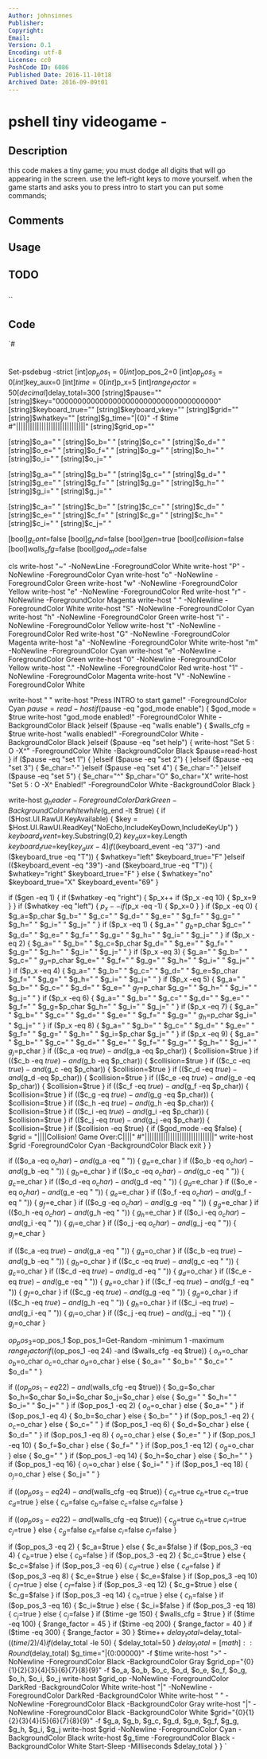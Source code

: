 ```yaml
---
Author: johnsinnes
Publisher: 
Copyright: 
Email: 
Version: 0.1
Encoding: utf-8
License: cc0
PoshCode ID: 6086
Published Date: 2016-11-10t18
Archived Date: 2016-09-09t01
---
```


# pshell tiny videogame - 

## Description

this code makes a tiny game; you must dodge all digits that will go appearing in the screen. use the left-right keys to move yourself. when the game starts and asks you to press intro to start you can put some commands;

## Comments



## Usage



## TODO



## 

``

## Code

`#
 #
 Set-psdebug -strict
 [int]$op_pos_1=0
 [int]$op_pos_2=0
 [int]$op_pos_3=0
 [int]$key_aux=0
 [int]$time=0
 [int]$p_x=5
 [int]$range_factor=50
 [decimal]$delay_total=300
 [string]$pause=""
 [string]$key="0000000000000000000000000000000000000"
 [string]$keyboard_true=""
 [string]$keyboard_vkey=""
 [string]$grid=""
 [string]$whatkey=""
 [string]$g_time="|{0}" -f $time
                  #"||||||||||||||||||||||||||||||"
 [string]$grid_op=""
 
 [string]$o_a=" "
 [string]$o_b=" "
 [string]$o_c=" "
 [string]$o_d=" "
 [string]$o_e=" "
 [string]$o_f=" "
 [string]$o_g=" "
 [string]$o_h=" "
 [string]$o_i=" "
 [string]$o_j=" "
 
 [string]$g_a=" "
 [string]$g_b=" "
 [string]$g_c=" "
 [string]$g_d=" "
 [string]$g_e=" "
 [string]$g_f=" "
 [string]$g_g=" "
 [string]$g_h=" "
 [string]$g_i=" "
 [string]$g_j=" "
 
 [string]$c_a=" "
 [string]$c_b=" "
 [string]$c_c=" "
 [string]$c_d=" "
 [string]$c_e=" "
 [string]$c_f=" "
 [string]$c_g=" "
 [string]$c_h=" "
 [string]$c_i=" "
 [string]$c_j=" "
 
 [bool]$g_cont=$false
 [bool]$g_end=$false
 [bool]$gen=$true
 [bool]$collision=$false
 [bool]$walls_cfg=$false
 [bool]$god_mode=$false
 
 cls
 write-host "~" -NoNewLine -ForegroundColor White
 write-host "P" -NoNewline -ForegroundColor Cyan
 write-host "o" -NoNewline -ForegroundColor Green
 write-host "w" -NoNewline -ForegroundColor Yellow
 write-host "e" -NoNewline -ForegroundColor Red
 write-host "r" -NoNewline -ForegroundColor Magenta
 write-host " " -NoNewline -ForegroundColor White
 write-host "S" -NoNewline -ForegroundColor Cyan
 write-host "h" -NoNewline -ForegroundColor Green
 write-host "i" -NoNewline -ForegroundColor Yellow
 write-host "t" -NoNewline -ForegroundColor Red
 write-host "G" -NoNewline -ForegroundColor Magenta
 write-host "a" -NoNewline -ForegroundColor White
 write-host "m" -NoNewline -ForegroundColor Cyan
 write-host "e" -NoNewline -ForegroundColor Green
 write-host "0" -NoNewline -ForegroundColor Yellow
 write-host "." -NoNewline -ForegroundColor Red
 write-host "1" -NoNewline -ForegroundColor Magenta
 write-host "V" -NoNewline -ForegroundColor White
 
 write-host " "
 write-host "Press INTRO to start game!" -ForegroundColor Cyan
 $pause=read-host 
 if ($pause -eq "god_mode enable")
     {
     $god_mode = $true
     write-host "god_mode enabled!" -ForegroundColor White -BackgroundColor Black
     }elseif ($pause -eq "walls enable")
         {
         $walls_cfg = $true
         write-host "walls enabled!" -ForegroundColor White -BackgroundColor Black
         }elseif ($pause -eq "set help")
             {
             write-host "Set 5 : O  -X^" -ForegroundColor White -BackgroundColor Black
             $pause=read-host
             }
     if ($pause -eq "set 1")
         {
         }elseif ($pause -eq "set 2")
             {
             }elseif ($pause -eq "set 3")
                 {
                 $e_char="·"
                 }elseif ($pause -eq "set 4")
                     {
                     $e_char="·"
                     }elseif ($pause -eq "set 5")
                         {
                         $e_char="^"
                         $p_char="O"
                         $o_char="X"
                         write-host "Set 5 : O  -X^ Enabled!" -ForegroundColor White -BackgroundColor Black
                         }
 
 
 write-host $g_header -ForegroundColor DarkGreen -BackgroundColor white 
 while ($g_end -lt $true)
 {
 if ($Host.UI.RawUI.KeyAvailable) {
     $key = $Host.UI.RawUI.ReadKey("NoEcho,IncludeKeyDown,IncludeKeyUp")
 }
 $keyboard_event=$key.Substring(0,2)
 $key_aux=$key.Length
 $keyboard_true=$key[$key_aux-4]
 if (($keyboard_event -eq "37") -and ($keyboard_true -eq "T"))
 {
     $whatkey="left"
     $keyboard_true="F"
     }elseif (($keyboard_event -eq "39") -and ($keyboard_true -eq "T"))
     {
         $whatkey="right"
         $keyboard_true="F"
     }
     else
     {
     $whatkey="no"
     $keyboard_true="X"
     $keyboard_event="69"
     }
 
 
 
 
 
 
 if ($gen -eq 1)
     {
     if ($whatkey -eq "right")
         {
         $p_x++
         if ($p_x -eq 10)
             {
             $p_x=9
             }
         }
     if ($whatkey -eq "left")
         {
         $p_x--
         if ($p_x -eq -1)
             {
             $p_x=0
             }
         }
 if ($p_x -eq 0)
     {
     $g_a=$p_char
     $g_b=" "
     $g_c=" "
     $g_d=" "
     $g_e=" "
     $g_f=" "
     $g_g=" "
     $g_h=" "
     $g_i=" "
     $g_j=" "
     }
 if ($p_x -eq 1)
     {
     $g_a=" "
     $g_b=$p_char
     $g_c=" "
     $g_d=" "
     $g_e=" "
     $g_f=" "
     $g_g=" "
     $g_h=" "
     $g_i=" "
     $g_j=" "
     }
 if ($p_x -eq 2)
     {
     $g_a=" "
     $g_b=" "
     $g_c=$p_char
     $g_d=" "
     $g_e=" "
     $g_f=" "
     $g_g=" "
     $g_h=" "
     $g_i=" "
     $g_j=" "
     }
 if ($p_x -eq 3)
     {
     $g_a=" "
     $g_b=" "
     $g_c=" "
     $g_d=$p_char
     $g_e=" "
     $g_f=" "
     $g_g=" "
     $g_h=" "
     $g_i=" "
     $g_j=" "
     }
 if ($p_x -eq 4)
     {
     $g_a=" "
     $g_b=" "
     $g_c=" "
     $g_d=" "
     $g_e=$p_char
     $g_f=" "
     $g_g=" "
     $g_h=" "
     $g_i=" "
     $g_j=" "
     }
 if ($p_x -eq 5)
     {
     $g_a=" "
     $g_b=" "
     $g_c=" "
     $g_d=" "
     $g_e=" "
     $g_f=$p_char
     $g_g=" "
     $g_h=" "
     $g_i=" "
     $g_j=" "
     }
 if ($p_x -eq 6)
     {
     $g_a=" "
     $g_b=" "
     $g_c=" "
     $g_d=" "
     $g_e=" "
     $g_f=" "
     $g_g=$p_char
     $g_h=" "
     $g_i=" "
     $g_j=" "
     }
 if ($p_x -eq 7)
     {
     $g_a=" "
     $g_b=" "
     $g_c=" "
     $g_d=" "
     $g_e=" "
     $g_f=" "
     $g_g=" "
     $g_h=$p_char
     $g_i=" "
     $g_j=" "
     }
 if ($p_x -eq 8)
     {
     $g_a=" "
     $g_b=" "
     $g_c=" "
     $g_d=" "
     $g_e=" "
     $g_f=" "
     $g_g=" "
     $g_h=" "
     $g_i=$p_char
     $g_j=" "
     }
 if ($p_x -eq 9)
     {
     $g_a=" "
     $g_b=" "
     $g_c=" "
     $g_d=" "
     $g_e=" "
     $g_f=" "
     $g_g=" "
     $g_h=" "
     $g_i=" "
     $g_j=$p_char
     }
 if (($c_a -eq $true) -and ($g_a -eq $p_char))
     {
         $collision=$true
     }
 if (($c_b -eq $true) -and ($g_b -eq $p_char))
     {
         $collision=$true
     }
 if (($c_c -eq $true) -and ($g_c -eq $p_char))
     {
         $collision=$true
     }
 if (($c_d -eq $true) -and ($g_d -eq $p_char))
     {
         $collision=$true
     }
 if (($c_e -eq $true) -and ($g_e -eq $p_char))
     {
         $collision=$true
     }
 if (($c_f -eq $true) -and ($g_f -eq $p_char))
     {
         $collision=$true
     }
 if (($c_g -eq $true) -and ($g_g -eq $p_char))
     {
         $collision=$true
     }
 if (($c_h -eq $true) -and ($g_h -eq $p_char))
     {
         $collision=$true
     }
 if (($c_i -eq $true) -and ($g_i -eq $p_char))
     {
         $collision=$true
     }
 if (($c_j -eq $true) -and ($g_j -eq $p_char))
     {
         $collision=$true
     }
 if ($collision -eq $true)
     {
         if ($god_mode -eq $false)
         {
         $grid = "||||Collision! Game Over:C||||"
                #"||||||||||||||||||||||||||||||"
         write-host $grid -ForegroundColor Cyan -BackgroundColor Black
         exit
         }
     }
     
 
 if (($o_a -eq $o_char) -and ($g_a -eq " "))
     {
         $g_a=$e_char
     }
 if (($o_b -eq $o_char) -and ($g_b -eq " "))
     {
         $g_b=$e_char
     }
 if (($o_c -eq $o_char) -and ($g_c -eq " "))
     {
         $g_c=$e_char
     }
 if (($o_d -eq $o_char) -and ($g_d -eq " "))
     {
         $g_d=$e_char
     }
 if (($o_e -eq $o_char) -and ($g_e -eq " "))
     {
         $g_e=$e_char
     }
 if (($o_f -eq $o_char) -and ($g_f -eq " "))
     {
         $g_f=$e_char
     }
 if (($o_g -eq $o_char) -and ($g_g -eq " "))
     {
         $g_g=$e_char
     }
 if (($o_h -eq $o_char) -and ($g_h -eq " "))
     {
         $g_h=$e_char
     }
 if (($o_i -eq $o_char) -and ($g_i -eq " "))
     {
         $g_i=$e_char
     }
 if (($o_j -eq $o_char) -and ($g_j -eq " "))
     {
         $g_j=$e_char
     }
 
 if (($c_a -eq $true) -and ($g_a -eq " "))
     {
         $g_a=$o_char
     }
 if (($c_b -eq $true) -and ($g_b -eq " "))
     {
         $g_b=$o_char
     }
 if (($c_c -eq $true) -and ($g_c -eq " "))
     {
         $g_c=$o_char
     }
 if (($c_d -eq $true) -and ($g_d -eq " "))
     {
         $g_d=$o_char
     }
 if (($c_e -eq $true) -and ($g_e -eq " "))
     {
         $g_e=$o_char
     }
 if (($c_f -eq $true) -and ($g_f -eq " "))
     {
         $g_f=$o_char
     }
 if (($c_g -eq $true) -and ($g_g -eq " "))
     {
         $g_g=$o_char
     }
 if (($c_h -eq $true) -and ($g_h -eq " "))
     {
         $g_h=$o_char
     }
 if (($c_i -eq $true) -and ($g_i -eq " "))
     {
         $g_i=$o_char
     }
 if (($c_j -eq $true) -and ($g_j -eq " "))
     {
         $g_j=$o_char
     }
 
 
 $op_pos_3=$op_pos_1
 $op_pos_1=Get-Random -minimum 1 -maximum $range_factor
 if (($op_pos_1 -eq 24) -and ($walls_cfg -eq $true))
     {
         $o_a=$o_char
         $o_b=$o_char
         $o_c=$o_char
         $o_d=$o_char
     }
     else
     {
         $o_a=" "
         $o_b=" "
         $o_c=" "
         $o_d=" "
     }
 
 if (($op_pos_1 -eq 22) -and ($walls_cfg -eq $true))
     {
         $o_g=$o_char
         $o_h=$o_char
         $o_i=$o_char
         $o_j=$o_char
     }
     else
     {
         $o_g=" "
         $o_h=" "
         $o_i=" "
         $o_j=" "
     }
 if ($op_pos_1 -eq 2)
     {
         $o_a=$o_char
     }
     else
     {
         $o_a=" "
     }
 if ($op_pos_1 -eq 4)
     {
         $o_b=$o_char
     }
     else
     {
         $o_b=" "
     }
 if ($op_pos_1 -eq 2)
     {
         $o_c=$o_char
     }
     else
     {
         $o_c=" "
     }
 if ($op_pos_1 -eq 6)
     {
         $o_d=$o_char
     }
     else
     {
         $o_d=" "
     }
 if ($op_pos_1 -eq 8)
     {
         $o_e=$o_char
     }
     else
     {
         $o_e=" "
     }
 if ($op_pos_1 -eq 10)
     {
         $o_f=$o_char
     }
     else
     {
         $o_f=" "
     }
 if ($op_pos_1 -eq 12)
     {
         $o_g=$o_char
     }
     else
     {
         $o_g=" "
     }
 if ($op_pos_1 -eq 14)
     {
         $o_h=$o_char
     }
     else
     {
         $o_h=" "
     }
 if ($op_pos_1 -eq 16)
     {
         $o_i=$o_char
     }
     else
     {
         $o_i=" "
     }
 if ($op_pos_1 -eq 18)
     {
         $o_j=$o_char
     }
     else
     {
         $o_j=" "
     }
 
 if (($op_pos_3 -eq 24) -and ($walls_cfg -eq $true))
     {
         $c_a=$true
         $c_b=$true
         $c_c=$true
         $c_d=$true
     }
     else
     {
         $c_a=$false
         $c_b=$false
         $c_c=$false
         $c_d=$false
     }
 
 if (($op_pos_3 -eq 22) -and ($walls_cfg -eq $true))
     {
         $c_g=$true
         $c_h=$true
         $c_i=$true
         $c_j=$true
     }
     else
     {
         $c_g=$false
         $c_h=$false
         $c_i=$false
         $c_j=$false
     }
 
 if ($op_pos_3 -eq 2)
     {
         $c_a=$true
     }
     else
     {
         $c_a=$false
     }
 if ($op_pos_3 -eq 4)
     {
         $c_b=$true
     }
     else
     {
         $c_b=$false
     }
 if ($op_pos_3 -eq 2)
     {
         $c_c=$true
     }
     else
     {
         $c_c=$false
     }
 if ($op_pos_3 -eq 6)
     {
         $c_d=$true
     }
     else
     {
         $c_d=$false
     }
 if ($op_pos_3 -eq 8)
     {
         $c_e=$true
     }
     else
     {
         $c_e=$false
     }
 if ($op_pos_3 -eq 10)
     {
         $c_f=$true
     }
     else
     {
         $c_f=$false
     }
 if ($op_pos_3 -eq 12)
     {
         $c_g=$true
     }
     else
     {
         $c_g=$false
     }
 if ($op_pos_3 -eq 14)
     {
         $c_h=$true
     }
     else
     {
         $c_h=$false
     }
 if ($op_pos_3 -eq 16)
     {
         $c_i=$true
     }
     else
     {
         $c_i=$false
     }
 if ($op_pos_3 -eq 18)
     {
         $c_j=$true
     }
     else
     {
         $c_j=$false
     }
 if ($time -ge 150)
     {
         $walls_cfg = $true
     }
 if ($time -eq 100)
     {
         $range_factor = 45 
     }
 if ($time -eq 200)
     {
         $range_factor = 40
     }
 if ($time -eq 300)
     {
         $range_factor = 30
     }
 $time++
 $delay_total=$delay_total-(($time/2)/4)
 if ($delay_total -le 50)
     {
     $delay_total=50
     }
 $delay_total=[math]::Round($delay_total)
 $g_time="|{0:00000}" -f $time
 write-host ">" -NoNewline -ForegroundColor Black -BackgroundColor Gray
 $grid_op="{0}{1}{2}{3}{4}{5}{6}{7}{8}{9}" -f $o_a, $o_b, $o_c, $o_d, $o_e, $o_f, $o_g, $o_h, $o_i, $o_j
 write-host $grid_op -NoNewline -ForegroundColor DarkRed -BackgroundColor White
 write-host "|" -NoNewline -ForegroundColor DarkRed -BackgroundColor White
 write-host " " -NoNewline -ForegroundColor Black -BackgroundColor Gray
 write-host "|" -NoNewline -ForegroundColor Black -BackgroundColor White
 $grid="{0}{1}{2}{3}{4}{5}{6}{7}{8}{9}" -f $g_a, $g_b, $g_c, $g_d, $g_e, $g_f, $g_g, $g_h, $g_i, $g_j
 write-host $grid -NoNewline -ForegroundColor Cyan -BackgroundColor Black
 write-host $g_time -ForegroundColor Black -BackgroundColor White 
 Start-Sleep -Milliseconds $delay_total
     }
 }
`

